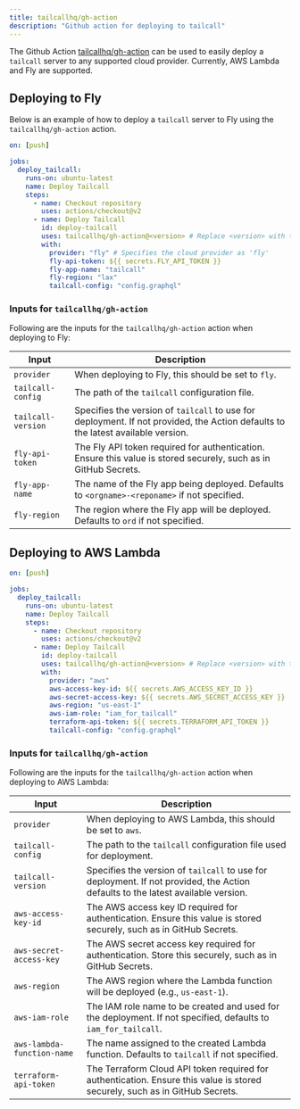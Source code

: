 ```yaml
---
title: tailcallhq/gh-action
description: "Github action for deploying to tailcall"
---
```


The Github Action [tailcallhq/gh-action](https://github.com/tailcallhq/gh-action) can be used to easily deploy a `tailcall` server to any supported cloud provider. Currently, AWS Lambda and Fly are supported.

## Deploying to Fly

Below is an example of how to deploy a `tailcall` server to Fly using the `tailcallhq/gh-action` action.

```yaml
on: [push]

jobs:
  deploy_tailcall:
    runs-on: ubuntu-latest
    name: Deploy Tailcall
    steps:
      - name: Checkout repository
        uses: actions/checkout@v2
      - name: Deploy Tailcall
        id: deploy-tailcall
        uses: tailcallhq/gh-action@<version> # Replace <version> with the desired version
        with:
          provider: "fly" # Specifies the cloud provider as 'fly'
          fly-api-token: ${{ secrets.FLY_API_TOKEN }}
          fly-app-name: "tailcall"
          fly-region: "lax"
          tailcall-config: "config.graphql"
```

### Inputs for `tailcallhq/gh-action`

Following are the inputs for the `tailcallhq/gh-action` action when deploying to Fly:

| Input              | Description                                                                                                                      |
| ------------------ | -------------------------------------------------------------------------------------------------------------------------------- |
| `provider`         | When deploying to Fly, this should be set to `fly`.                                                                              |
| `tailcall-config`  | The path of the `tailcall` configuration file.                                                                                   |
| `tailcall-version` | Specifies the version of `tailcall` to use for deployment. If not provided, the Action defaults to the latest available version. |
| `fly-api-token`    | The Fly API token required for authentication. Ensure this value is stored securely, such as in GitHub Secrets.                  |
| `fly-app-name`     | The name of the Fly app being deployed. Defaults to `<orgname>-<reponame>` if not specified.                                     |
| `fly-region`       | The region where the Fly app will be deployed. Defaults to `ord` if not specified.                                               |

## Deploying to AWS Lambda

```yaml
on: [push]

jobs:
  deploy_tailcall:
    runs-on: ubuntu-latest
    name: Deploy Tailcall
    steps:
      - name: Checkout repository
        uses: actions/checkout@v2
      - name: Deploy Tailcall
        id: deploy-tailcall
        uses: tailcallhq/gh-action@<version> # Replace <version> with the desired version
        with:
          provider: "aws"
          aws-access-key-id: ${{ secrets.AWS_ACCESS_KEY_ID }}
          aws-secret-access-key: ${{ secrets.AWS_SECRET_ACCESS_KEY }}
          aws-region: "us-east-1"
          aws-iam-role: "iam_for_tailcall"
          terraform-api-token: ${{ secrets.TERRAFORM_API_TOKEN }}
          tailcall-config: "config.graphql"
```

### Inputs for `tailcallhq/gh-action`

Following are the inputs for the `tailcallhq/gh-action` action when deploying to AWS Lambda:

| Input                      | Description                                                                                                                      |
| -------------------------- | -------------------------------------------------------------------------------------------------------------------------------- |
| `provider`                 | When deploying to AWS Lambda, this should be set to `aws`.                                                                       |
| `tailcall-config`          | The path to the `tailcall` configuration file used for deployment.                                                               |
| `tailcall-version`         | Specifies the version of `tailcall` to use for deployment. If not provided, the Action defaults to the latest available version. |
| `aws-access-key-id`        | The AWS access key ID required for authentication. Ensure this value is stored securely, such as in GitHub Secrets.              |
| `aws-secret-access-key`    | The AWS secret access key required for authentication. Store this securely, such as in GitHub Secrets.                           |
| `aws-region`               | The AWS region where the Lambda function will be deployed (e.g., `us-east-1`).                                                   |
| `aws-iam-role`             | The IAM role name to be created and used for the deployment. If not specified, defaults to `iam_for_tailcall`.                   |
| `aws-lambda-function-name` | The name assigned to the created Lambda function. Defaults to `tailcall` if not specified.                                       |
| `terraform-api-token`      | The Terraform Cloud API token required for authentication. Ensure this value is stored securely, such as in GitHub Secrets.      |
